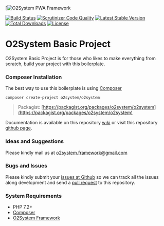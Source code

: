 [![O2System PWA Framework](https://repository-images.githubusercontent.com/68261457/a7faa780-0625-11ea-9b1a-8e4834ff100e)

[![Build Status](https://travis-ci.org/o2system/o2system.svg?branch=master)](https://travis-ci.org/o2system/o2system)
[![Scrutinizer Code Quality](https://scrutinizer-ci.com/g/o2system/framework/badges/quality-score.png?b=master)](https://scrutinizer-ci.com/g/o2system/framework/?branch=master)
[![Latest Stable Version](https://poser.pugx.org/o2system/o2system/v/stable)](https://packagist.org/packages/o2system/o2system)
[![Total Downloads](https://poser.pugx.org/o2system/o2system/downloads)](https://packagist.org/packages/o2system/o2system)
[![License](https://poser.pugx.org/o2system/o2system/license)](https://packagist.org/packages/o2system/o2system)

# O2System Basic Project

O2System Basic Project is for those who likes to make everything from scratch, build your project with this boilerplate.


### Composer Installation

The best way to use this boilerplate is using [Composer](https://getcomposer.org)
```
composer create-project o2system/o2system
```
> Packagist: [https://packagist.org/packages/o2system/o2system](https://packagist.org/packages/o2system/o2system)

Documentation is available on this repository [wiki](https://github.com/o2system/o2system/wiki) or visit this repository [github page](https://o2system.github.io/o2system).

### Ideas and Suggestions

Please kindly mail us at [o2system.framework@gmail.com](mailto:o2system.framework@gmail.com])

### Bugs and Issues

Please kindly submit your [issues at Github](http://github.com/o2system/o2system/issues) so we can track all the issues along development and send a [pull request](http://github.com/o2system/o2system/pulls) to this repository.

### System Requirements

- PHP 7.2+
- [Composer](https://getcomposer.org)
- [O2System Framework](https://github.com/o2system/framework)

